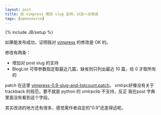 ```yaml
---
layout: post
title: 给 vimpress 增加 slug 支持，以及一点改进
tags: [opensource]
---
```

{% include JB/setup %}

如果能发布成功，证明我对 [vimpress](http://friggeri.net/blog/2007/07/13/vimpress)
的修改是 OK 的。

修改有两条：

<ul>
  <li>增加对 post slug 的支持</li>
  <li>BlogList 可带参数指定取最近几篇，缺省则只列出最近 10 篇，给 0 才取所有的</li>
</ul>

patch 在这里 [vimpress-0.9-slug-and-listcount.patch](/pub/vimpress-0.9-slug-and-listcount.patch)。
xmlrpc好像没有关于 trackback 的规范，要不就是 python 的 xmlrpclib 不支持，反正
我在post 字典里面没有看到这个字段。

其实改进的地方还有很多，感觉离作者自定的“0.9”还差得远呢。
